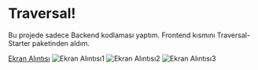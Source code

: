 # Traversal!

Bu projede sadece Backend kodlaması yaptım. Frontend kısmını Traversal-Starter paketinden aldım. 

[Ekran Alıntısı](https://user-images.githubusercontent.com/62288196/211272698-7ef71d3c-6fb1-4319-9867-5e4a49ca677c.PNG)
![Ekran Alıntısı1](https://user-images.githubusercontent.com/62288196/211272704-3605b9f6-0469-4825-b37c-2fee7c6a3b75.PNG)
![Ekran Alıntısı2](https://user-images.githubusercontent.com/62288196/211272707-cfbac2c8-afb5-47d5-9fdb-47ca1b21f738.PNG)
![Ekran Alıntısı3](https://user-images.githubusercontent.com/62288196/211272709-2c0baf2e-997f-426d-9e68-3b338f2603b9.PNG)
